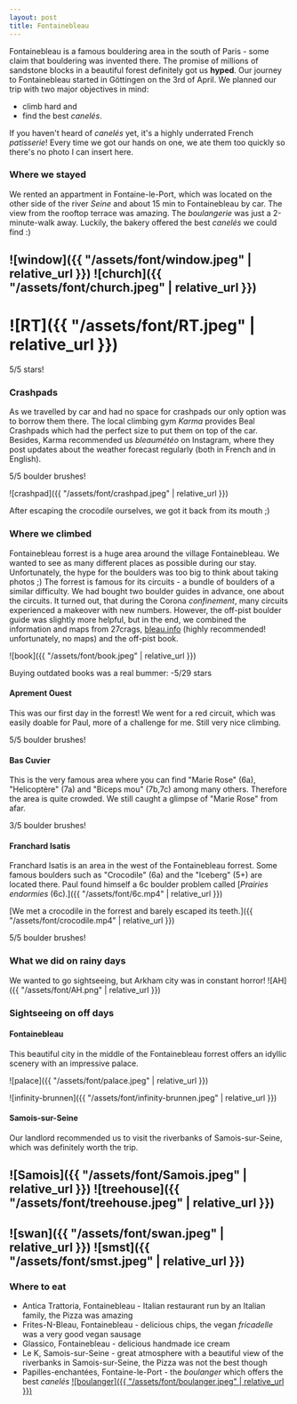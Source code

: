 ```yaml
---
layout: post
title: Fontainebleau
---
```


Fontainebleau is a famous bouldering area in the south of Paris - some claim that bouldering was invented there.
The promise of millions of sandstone blocks in a beautiful forest definitely got us **hyped**.
Our journey to Fontainebleau started in Göttingen on the 3rd of April.
We planned our trip with two major objectives in mind:
* climb hard and
* find the best *canelés*.

If you haven't heard of *canelés* yet, it's a highly underrated French *patisserie*!
Every time we got our hands on one, we ate them too quickly so there's no photo I can insert here.

### Where we stayed
We rented an appartment in Fontaine-le-Port, which was located on the other side of the river *Seine* and about 15 min to Fontainebleau by car.
The view from the rooftop terrace was amazing. The *boulangerie* was just a 2-minute-walk away. Luckily, the bakery offered the best *canelés* we could find :)

## ![window]({{ "/assets/font/window.jpeg" | relative_url }}) ![church]({{ "/assets/font/church.jpeg" | relative_url }})

# ![RT]({{ "/assets/font/RT.jpeg" | relative_url }})

5/5 stars!

### Crashpads
As we travelled by car and had no space for crashpads our only option was to borrow them there.
The local climbing gym *Karma* provides Beal Crashpads which had the perfect size to put them on top of the car.
Besides, Karma recommended us *bleaumétéo* on Instagram, where they post updates about the weather forecast regularly (both in French and in English).

5/5 boulder brushes!

![crashpad]({{ "/assets/font/crashpad.jpeg" | relative_url }})

After escaping the crocodile ourselves, we got it back from its mouth ;)

### Where we climbed
Fontainebleau forrest is a huge area around the village Fontainebleau. We wanted to see as many different places as possible during our stay. Unfortunately, the hype for the boulders was too big to think about taking photos ;) The forrest is famous for its circuits - a bundle of boulders of a similar difficulty. We had bought two boulder guides in advance, one about the circuits. It turned out, that during the Corona *confinement*, many circuits experienced a makeover with new numbers. However, the off-pist boulder guide was slightly more helpful, but in the end, we combined the information and maps from 27crags, [bleau.info](bleau.info) (highly recommended! unfortunately, no maps) and the off-pist book.

![book]({{ "/assets/font/book.jpeg" | relative_url }})

Buying outdated books was a real bummer: -5/29 stars

#### Aprement Ouest
This was our first day in the forrest! We went for a red circuit, which was easily doable for Paul, more of a challenge for me. Still very nice climbing.

5/5 boulder brushes!

#### Bas Cuvier
This is the very famous area where you can find "Marie Rose" (6a), "Helicoptère" (7a) and "Biceps mou" (7b,7c) among many others. Therefore the area is quite crowded. We still caught a glimpse of "Marie Rose" from afar.

3/5 boulder brushes!

####  Franchard Isatis
Franchard Isatis is an area in the west of the Fontainebleau forrest. Some famous boulders such as "Crocodile" (6a) and the "Iceberg" (5+) are located there. Paul found himself a 6c boulder problem called [*Prairies endormies* (6c).]({{ "/assets/font/6c.mp4" | relative_url }})

[We met a crocodile in the forrest and barely escaped its teeth.]({{ "/assets/font/crocodile.mp4" | relative_url }})

5/5 boulder brushes!

### What we did on rainy days
We wanted to go sightseeing, but Arkham city was in constant horror!
![AH]({{ "/assets/font/AH.png" | relative_url }})

### Sightseeing on off days
#### Fontainebleau
This beautiful city in the middle of the Fontainebleau forrest offers an idyllic scenery with an impressive palace.

![palace]({{ "/assets/font/palace.jpeg" | relative_url }})

![infinity-brunnen]({{ "/assets/font/infinity-brunnen.jpeg" | relative_url }})

#### Samois-sur-Seine
Our landlord recommended us to visit the riverbanks of Samois-sur-Seine, which was definitely worth the trip.

## ![Samois]({{ "/assets/font/Samois.jpeg" | relative_url }}) ![treehouse]({{ "/assets/font/treehouse.jpeg" | relative_url }})

## ![swan]({{ "/assets/font/swan.jpeg" | relative_url }}) ![smst]({{ "/assets/font/smst.jpeg" | relative_url }})

### Where to eat
* Antica Trattoria, Fontainebleau - Italian restaurant run by an Italian family, the Pizza was amazing
* Frites-N-Bleau, Fontainebleau - delicious chips, the vegan *fricadelle* was a very good vegan sausage
* Glassico, Fontainebleau - delicious handmade ice cream
* Le K, Samois-sur-Seine - great atmosphere with a beautiful view of the riverbanks in Samois-sur-Seine, the Pizza was not the best though
* Papilles-enchantées, Fontaine-le-Port - the *boulanger* which offers the best *canelés*
[![boulanger]({{ "/assets/font/boulanger.jpeg" | relative_url }})](https://www.autourdefontainebleau.fr/listings/papilles-enchantees/)
